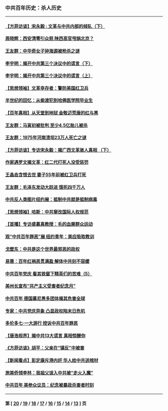 ### 中共百年历史：杀人历史
---
#### [【方菲访谈】宋永毅 : 文革与中共内部的倾轧（下）](../../pages/nf1176106/n13486836.md?04080430) 
#### [周晓辉：西安清零引众怒 陕西高官甩锅北京？](../../pages/nf1176106/n13484627.md?04080430) 
#### [王友群：中华奇女子钟海源被枪杀之谜](../../pages/nf1176106/n13430555.md?04080430) 
#### [李宇明：揭开中共第三个决议中的谎言（下）](../../pages/nf1176106/n13389389.md?04080430) 
#### [李宇明：揭开中共第三个决议中的谎言（上）](../../pages/nf1176106/n13388697.md?04080430) 
#### [【思想领袖】文革幸存者：警防美国红卫兵](../../pages/nf1176106/n13339289.md?04080430) 
#### [半世纪的回忆：从偷渡犯到哈佛医学院毕业生](../../pages/nf1176106/n13345328.md?04080430) 
#### [【百年真相】从天堂到地狱 金敬迈荒唐的红与黑](../../pages/nf1176106/n13336995.md?04080430) 
#### [王友群：马寅初被批判 至少4.5亿胎儿被杀](../../pages/nf1176106/n13260313.md?04080430) 
#### [王友群：1975年河南溃坝23万人死亡之谜](../../pages/nf1176106/n13231576.md?04080430) 
#### [【方菲访谈】专访宋永毅：揭广西文革骇人真相 （下）](../../pages/nf1176106/n13209074.md?04080430) 
#### [作家遇罗文揭文革：红二代打死人没受惩罚](../../pages/nf1176106/n13205254.md?04080430) 
#### [王晶垚含恨去世 妻子55年前被红卫兵打死](../../pages/nf1176106/n13203590.md?04080430) 
#### [王友群：毛泽东发动大跃进 饿死四千万人](../../pages/nf1176106/n13177158.md?04080430) 
#### [中共反人类图片纽约展：抵制中共就是抵制病毒](../../pages/nf1176106/n13115371.md?04080430) 
#### [【思想领袖】哈斯：中共窜改国际人权规范](../../pages/nf1176106/n13053647.md?04080430) 
#### [【首播】专访盛慕真教授：毛的血腥群众运动](../../pages/nf1176106/n13091782.md?04080430) 
#### [观“中共百年罪恶”展 纽约青年：美应吸取教训](../../pages/nf1176106/n13085246.md?04080430) 
#### [戈壁东：中共是这个世界最邪恶的政权](../../pages/nf1176106/n13085641.md?04080430) 
#### [易蓉：百年红祸恶贯满盈 解体中共刻不容缓](../../pages/nf1176106/n13084455.md?04080430) 
#### [中共百年党庆 看其铁窗下精英们的苦难（5）](../../pages/nf1176106/n13076766.md?04080430) 
#### [美州长宣布“共产主义受害者纪念月”](../../pages/nf1176106/n13074024.md?04080430) 
#### [中共百年 德国慕尼黑多团体揭其危害全球](../../pages/nf1176106/n13068873.md?04080430) 
#### [专家：中共党庆异象 凸显政权陷末日危机](../../pages/nf1176106/n13067084.md?04080430) 
#### [多伦多七·一大游行 控诉中共百年罪恶](../../pages/nf1176106/n13062043.md?04080430) 
#### [【唐浩视界】揭中共13大谎言 真相惊醒你](../../pages/nf1176106/n13065208.md?04080430) 
#### [《方菲访谈》胡平：父亲在“镇反”中被害](../../pages/nf1176106/n13064114.md?04080430) 
#### [【新闻看点】彭定康斥港内奸 华人给中共送棺材](../../pages/nf1176106/n13064230.md?04080430) 
#### [旅美侨领李林：我祖父误入中共被“走火入魔”](../../pages/nf1176106/n13062777.md?04080430) 
#### [中共百年 美参众议员：纪念被暴政杀害者时刻](../../pages/nf1176106/n13063735.md?04080430) 

---
#### 第 [ [20](./20.md?04080430) / [19](./19.md?04080430) / [18](./18.md?04080430) / [17](./17.md?04080430) / [16](./16.md?04080430) / [15](./15.md?04080430) / [14](./14.md?04080430) / [13](./13.md?04080430) ] 页
